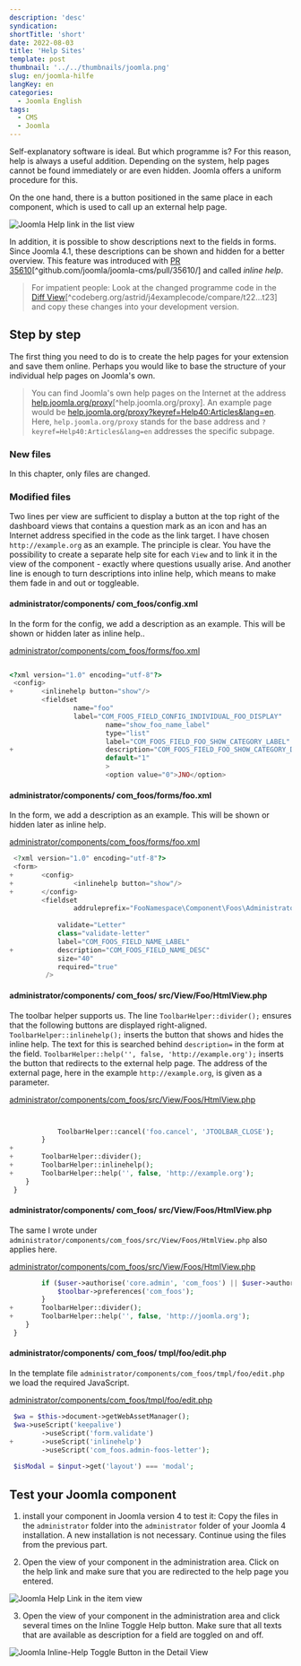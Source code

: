 ```yaml
---
description: 'desc'
syndication:
shortTitle: 'short'
date: 2022-08-03
title: 'Help Sites'
template: post
thumbnail: '../../thumbnails/joomla.png'
slug: en/joomla-hilfe
langKey: en
categories:
  - Joomla English
tags:
  - CMS
  - Joomla
---
```


Self-explanatory software is ideal. But which programme is? For this reason, help is always a useful addition. Depending on the system, help pages cannot be found immediately or are even hidden. Joomla offers a uniform procedure for this.<!-- \index{Help Site} -->

On the one hand, there is a button positioned in the same place in each component, which is used to call up an external help page.

![Joomla Help link in the list view](/images/j4x27x1.png)

In addition, it is possible to show descriptions next to the fields in forms. Since Joomla 4.1, these descriptions can be shown and hidden for a better overview. This feature was introduced with [PR 35610](https://github.com/joomla/joomla-cms/pull/35610/)[^github.com/joomla/joomla-cms/pull/35610/] and called _inline help_. <!-- \index{inline help} -->

> For impatient people: Look at the changed programme code in the [Diff View](https://codeberg.org/astrid/j4examplecode/compare/t22...t23)[^codeberg.org/astrid/j4examplecode/compare/t22...t23] and copy these changes into your development version.

## Step by step

The first thing you need to do is to create the help pages for your extension and save them online. Perhaps you would like to base the structure of your individual help pages on Joomla's own.

> You can find Joomla's own help pages on the Internet at the address [help.joomla.org/proxy](https://help.joomla.org/proxy)[^help.joomla.org/proxy]. An example page would be [help.joomla.org/proxy?keyref=Help40:Articles&lang=en](https://help.joomla.org/proxy?keyref=Help40:Articles&lang=en). Here, `help.joomla.org/proxy` stands for the base address and `?keyref=Help40:Articles&lang=en` addresses the specific subpage.

### New files

In this chapter, only files are changed.

### Modified files

Two lines per view are sufficient to display a button at the top right of the dashboard views that contains a question mark as an icon and has an Internet address specified in the code as the link target. I have chosen `http://example.org` as an example. The principle is clear. You have the possibility to create a separate help site for each `View` and to link it in the view of the component - exactly where questions usually arise.
And another line is enough to turn descriptions into inline help, which means to make them fade in and out or toggleable.

<!-- prettier-ignore -->
#### administrator/components/ com\_foos/config.xml

In the form for the config, we add a description as an example. This will be shown or hidden later as inline help..

[administrator/components/com_foos/forms/foo.xml](https://codeberg.org/astrid/j4examplecode/src/branch/t23/src/administrator/components/com_foos/config.xml)

```php {diff}

<?xml version="1.0" encoding="utf-8"?>
 <config>
+       <inlinehelp button="show"/>
        <fieldset
                name="foo"
                label="COM_FOOS_FIELD_CONFIG_INDIVIDUAL_FOO_DISPLAY"
                        name="show_foo_name_label"
                        type="list"
                        label="COM_FOOS_FIELD_FOO_SHOW_CATEGORY_LABEL"
+                       description="COM_FOOS_FIELD_FOO_SHOW_CATEGORY_DESC"
                        default="1"
                        >
                        <option value="0">JNO</option>
```


<!-- prettier-ignore -->
#### administrator/components/ com\_foos/forms/foo.xml

In the form, we add a description as an example. This will be shown or hidden later as inline help.

[administrator/components/com_foos/forms/foo.xml](https://codeberg.org/astrid/j4examplecode/src/branch/t23/src/administrator/components/com_foos/forms/foo.xml)

```php {diff}
 <?xml version="1.0" encoding="utf-8"?>
 <form>
+       <config>
+               <inlinehelp button="show"/>
+       </config>
        <fieldset 
                addruleprefix="FooNamespace\Component\Foos\Administrator\Rule"
				
			validate="Letter"
 			class="validate-letter"
 			label="COM_FOOS_FIELD_NAME_LABEL"
+			description="COM_FOOS_FIELD_NAME_DESC"
 			size="40"
 			required="true"
 		 />
```

<!-- prettier-ignore -->
#### administrator/components/ com\_foos/ src/View/Foo/HtmlView.php

The toolbar helper supports us. The line `ToolbarHelper::divider();` ensures that the following buttons are displayed right-aligned. `ToolbarHelper::inlinehelp();` inserts the button that shows and hides the inline help. The text for this is searched behind `description=` in the form at the field. `ToolbarHelper::help('', false, 'http://example.org');` inserts the button that redirects to the external help page. The address of the external page, here in the example `http://example.org`, is given as a parameter.

[administrator/components/com_foos/src/View/Foos/HtmlView.php](https://codeberg.org/astrid/j4examplecode/src/branch/t23/src/administrator/components/com_foos/src/View/Foo/HtmlView.php)

```php {diff}


 			ToolbarHelper::cancel('foo.cancel', 'JTOOLBAR_CLOSE');
 		}
+
+		ToolbarHelper::divider();
+		ToolbarHelper::inlinehelp();
+		ToolbarHelper::help('', false, 'http://example.org');
 	}
 }

```

<!-- prettier-ignore -->
#### administrator/components/ com\_foos/ src/View/Foos/HtmlView.php

The same I wrote under `administrator/components/com_foos/src/View/Foos/HtmlView.php` also applies here.

[administrator/components/com_foos/src/View/Foos/HtmlView.php](https://codeberg.org/astrid/j4examplecode/src/branch/t23/src/administrator/components/com_foos/src/View/Foos/HtmlView.php)

```php {diff}
 		if ($user->authorise('core.admin', 'com_foos') || $user->authorise('core.options', 'com_foos')) {
 			$toolbar->preferences('com_foos');
 		}
+		ToolbarHelper::divider();
+		ToolbarHelper::help('', false, 'http://joomla.org');
 	}
 }

```

<!-- prettier-ignore -->
#### administrator/components/ com\_foos/ tmpl/foo/edit.php

In the template file `administrator/components/com_foos/tmpl/foo/edit.php` we load the required JavaScript.

[administrator/components/com_foos/tmpl/foo/edit.php](https://codeberg.org/astrid/j4examplecode/src/branch/t23/src/administrator/components/com_foos/tmpl/foo/edit.php)

```php {diff}
 $wa = $this->document->getWebAssetManager();
 $wa->useScript('keepalive')
        ->useScript('form.validate')
+       ->useScript('inlinehelp')
        ->useScript('com_foos.admin-foos-letter');
 
 $isModal = $input->get('layout') === 'modal';
```

## Test your Joomla component

1. install your component in Joomla version 4 to test it: Copy the files in the `administrator` folder into the `administrator` folder of your Joomla 4 installation. A new installation is not necessary. Continue using the files from the previous part.

2. Open the view of your component in the administration area. Click on the help link and make sure that you are redirected to the help page you entered.

![Joomla Help Link in the item view](/images/j4x27x2.png)

3. Open the view of your component in the administration area and click several times on the Inline Toggle Help button. Make sure that all texts that are available as description for a field are toggled on and off.

![Joomla Inline-Help Toggle Button in the Detail View](/images/j4x27x3.png)
<img src="https://vg08.met.vgwort.de/na/3e4cb448b8ab47f480890c213b3c2ba7" width="1" height="1" alt="">
